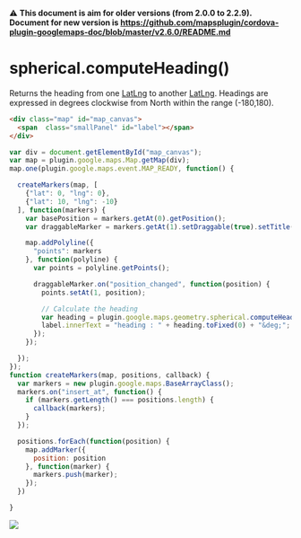 :warning: **This document is aim for older versions (from 2.0.0 to 2.2.9).
Document for new version is https://github.com/mapsplugin/cordova-plugin-googlemaps-doc/blob/master/v2.6.0/README.md**

# spherical.computeHeading()

Returns the heading from one [LatLng](../../../LatLng/README.md) to another [LatLng](../../../LatLng/README.md). Headings are expressed in degrees clockwise from North within the range (-180,180).

```html
<div class="map" id="map_canvas">
  <span  class="smallPanel" id="label"></span>
</div>
```

```js
var div = document.getElementById("map_canvas");
var map = plugin.google.maps.Map.getMap(div);
map.one(plugin.google.maps.event.MAP_READY, function() {

  createMarkers(map, [
    {"lat": 0, "lng": 0},
    {"lat": 10, "lng": -10}
  ], function(markers) {
    var basePosition = markers.getAt(0).getPosition();
    var draggableMarker = markers.getAt(1).setDraggable(true).setTitle("Drag me!").showInfoWindow();

    map.addPolyline({
      "points": markers
    }, function(polyline) {
      var points = polyline.getPoints();

      draggableMarker.on("position_changed", function(position) {
        points.setAt(1, position);

        // Calculate the heading
        var heading = plugin.google.maps.geometry.spherical.computeHeading(basePosition, position);
        label.innerText = "heading : " + heading.toFixed(0) + "&deg;";
      });
    });

  });
});
function createMarkers(map, positions, callback) {
  var markers = new plugin.google.maps.BaseArrayClass();
  markers.on("insert_at", function() {
    if (markers.getLength() === positions.length) {
      callback(markers);
    }
  });

  positions.forEach(function(position) {
    map.addMarker({
      position: position
    }, function(marker) {
      markers.push(marker);
    });
  })

}
```

![](image.gif)
